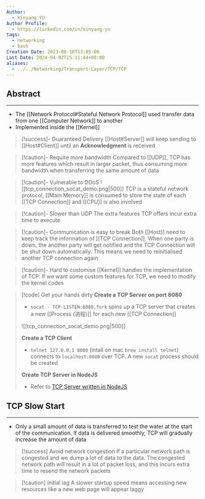 ```yaml
---
Author:
  - Xinyang YU
Author Profile:
  - https://linkedin.com/in/xinyang-yu
tags:
  - networking
  - bash
Creation Date: 2023-08-18T13:05:00
Last Date: 2024-04-02T15:11:44+08:00
aliases:
  - ../../Networking/Transport-Layer/TCP/TCP
---
```

## Abstract
---
- The [[Network Protocol#Stateful Network Protocol]] used transfer data from one [[Computer Network]] to another
- Implemented inside the [[Kernel]]


>[!success]- Guaranteed Delivery
> [[Host#Server]] will keep sending to [[Host#Client]] until an **Acknowledgment** is received


>[!caution]- Require more bandwidth
> Compared to [[UDP]], TCP has more features which result in larger packet, thus consuming more bandwidth when transferring the same amount of data 

>[!caution]- Vulnerable to DDoS
> ![[tcp_connection_socat_demo.png|500]]
> TCP is a stateful network protocol, [[Main Memory]] is consumed to store the state of each [[TCP Connection]] and [[CPU]] is also involved 

>[!caution]- Slower than UDP
> The extra features TCP offers incur extra time to execute 

>[!caution]- Communication is easy to break
> Both [[Host]] need to keep track the information of [[TCP Connection]]. When one party is down, the another party will get notified and the TCP Connection will be shut down automatically. This means we need to reinitialised another TCP connection again  

>[!caution]- Hard to customise
> [[Kernel]] handles the implementation of TCP. If we want some custom features for TCP, we need to modify the kernel codes

>[!code] Get your hands dirty
> **Create a TCP Server on port 8080**
> - `socat - TCP-LISTEN:8080,fork` spins up a TCP server that creates a new [[Process (进程)]] for each new [[TCP Connection]]
>   
> ![[tcp_connection_socat_demo.png|500]]
>   
> **Create a TCP Client**
> - `telnet 127.0.0.1 8080` (intall on mac `brew install telnet`) connects to `localhost:8080` over TCP. A new `socat` process should be created
> 
> **Create TCP Server in NodeJS**
> - Refer to [TCP Server written in NodeJS](https://github.com/hnasr/javascript_playground/blob/master/tcp/tcp.js)


## TCP Slow Start
---
- Only a small amount of data is transferred to test the water at the start of the communication. If data is delivered smoothly, TCP will gradually increase the amount of data

>[!success] Avoid network congestion
> If a particular network path is congested and we dump a lot of data to the data. The congested network path will result in a lot of packet loss, and this incurs extra time to resend the network packets

>[!caution] Initial lag
> A slower startup speed means accessing new resources like a new web page will appear laggy





